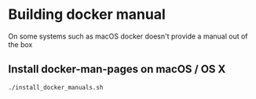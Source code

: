 # Building docker manual
On some systems such as macOS docker doesn't provide a manual out of the box

## Install docker-man-pages on macOS / OS X
```sh
./install_docker_manuals.sh
```
